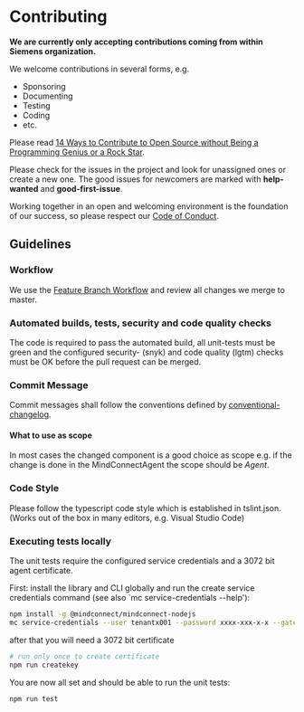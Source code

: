 # Contributing

**We are currently only accepting contributions coming from within Siemens organization.**

We welcome contributions in several forms, e.g.

* Sponsoring
* Documenting
* Testing
* Coding
* etc.

Please read [14 Ways to Contribute to Open Source without Being a Programming Genius or a Rock Star](https://smartbear.com/blog/test-and-monitor/14-ways-to-contribute-to-open-source-without-being/).

Please check for the issues in the project and look for unassigned ones or create a new one. The good issues for newcomers are marked with **help-wanted** and **good-first-issue**.

Working together in an open and welcoming environment is the foundation of our
success, so please respect our [Code of Conduct](CODE_OF_CONDUCT.md).

## Guidelines

### Workflow

We use the [Feature Branch Workflow](https://www.atlassian.com/git/tutorials/comparing-workflows/feature-branch-workflow)
and review all changes we merge to master.

### Automated builds, tests, security and code quality checks

The code is required to pass the automated build, all unit-tests must be green and the configured security- (snyk) and code quality (lgtm) checks
must be OK before the pull request can be merged.

### Commit Message

Commit messages shall follow the conventions defined by [conventional-changelog](https://www.conventionalcommits.org/).

#### What to use as scope

In most cases the changed component is a good choice as scope
e.g. if the change is done in the MindConnectAgent  the scope should be *Agent*.

### Code Style

Please follow the typescript code style which is established in tslint.json. (Works out of the box in many editors, e.g. Visual Studio Code)

### Executing tests locally

The unit tests require the configured service credentials and a 3072 bit agent certificate.

First: install the library and CLI globally and run the create service credentials command (see also `mc service-credentials --help'):

```bash
npm install -g @mindconnect/mindconnect-nodejs
mc service-credentials --user tenantx001 --password xxxx-xxx-x-x --gateway eu1 --tenant tenantx --passkey mypasskey
```
after that you will need a 3072 bit certificate

```bash
# run only once to create certificate
npm run createkey
```

You are now all set and should be able to run the unit tests:

```bash
npm run test
```
